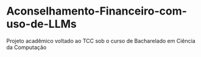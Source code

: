 # Aconselhamento-Financeiro-com-uso-de-LLMs
Projeto acadêmico voltado ao TCC sob o curso de Bacharelado em Ciência da Computação
